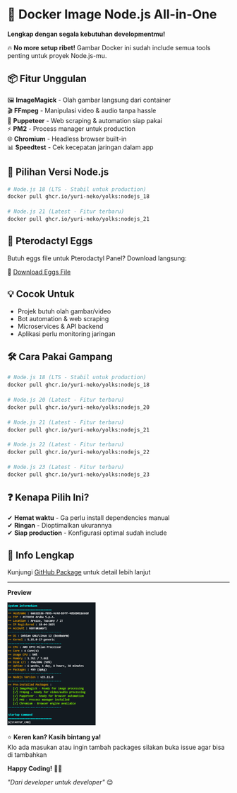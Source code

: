 # 🐳 **Docker Image Node.js All-in-One**  
**Lengkap dengan segala kebutuhan developmentmu!**  

🔥 **No more setup ribet!** Gambar Docker ini sudah include semua tools penting untuk proyek Node.js-mu.  

## 📦 **Fitur Unggulan**  

🖼️ **ImageMagick** - Olah gambar langsung dari container  
🎬 **FFmpeg** - Manipulasi video & audio tanpa hassle  
🤖 **Puppeteer** - Web scraping & automation siap pakai  
⚡ **PM2** - Process manager untuk production  
🌐 **Chromium** - Headless browser built-in  
📊 **Speedtest** - Cek kecepatan jaringan dalam app  

## 🚀 **Pilihan Versi Node.js**  

```bash
# Node.js 18 (LTS - Stabil untuk production)
docker pull ghcr.io/yuri-neko/yolks:nodejs_18

# Node.js 21 (Latest - Fitur terbaru)
docker pull ghcr.io/yuri-neko/yolks:nodejs_21
```

## 🦖 **Pterodactyl Eggs**  
Butuh eggs file untuk Pterodactyl Panel? Download langsung:

🔗 [Download Eggs File](https://github.com/Yuri-Neko/Bot-Wa-Eggs/blob/main/eggs.json)

## 💡 **Cocok Untuk**  

- Projek butuh olah gambar/video  
- Bot automation & web scraping  
- Microservices & API backend  
- Aplikasi perlu monitoring jaringan  

## 🛠️ **Cara Pakai Gampang**  

```bash
# Node.js 18 (LTS - Stabil untuk production)
docker pull ghcr.io/yuri-neko/yolks:nodejs_18

# Node.js 20 (Latest - Fitur terbaru)
docker pull ghcr.io/yuri-neko/yolks:nodejs_20

# Node.js 21 (Latest - Fitur terbaru)
docker pull ghcr.io/yuri-neko/yolks:nodejs_21

# Node.js 22 (Latest - Fitur terbaru)
docker pull ghcr.io/yuri-neko/yolks:nodejs_22

# Node.js 23 (Latest - Fitur terbaru)
docker pull ghcr.io/yuri-neko/yolks:nodejs_23
```

## ❓ **Kenapa Pilih Ini?**  

✔ **Hemat waktu** - Ga perlu install dependencies manual  
✔ **Ringan** - Dioptimalkan ukurannya  
✔ **Siap production** - Konfigurasi optimal sudah include  

## 🔗 **Info Lengkap**  
Kunjungi [GitHub Package](https://github.com/yuri-neko/yolks/pkgs/container/yolks) untuk detail lebih lanjut  

---

**Preview**

<img src="https://github.com/Yuri-Neko/Bot-Wa-Eggs/blob/main/Screenshot%202025-04-19%20014128.png?raw=true" width="200" alt="Preview Pterodactyl Eggs">

⭐ **Keren kan? Kasih bintang ya!**  
Klo ada masukan atau ingin tambah packages silakan buka issue agar bisa di tambahkan

**Happy Coding!** 🚀🐾  

*"Dari developer untuk developer"* 😊  
